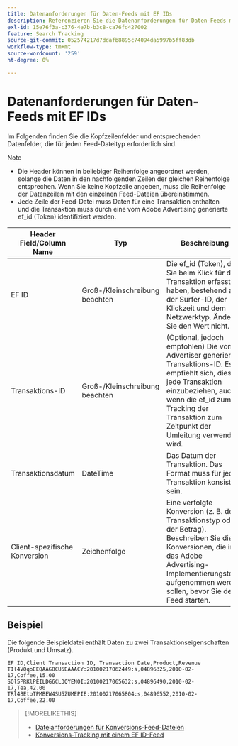 ```yaml
---
title: Datenanforderungen für Daten-Feeds mit EF IDs
description: Referenzieren Sie die Datenanforderungen für Daten-Feeds mit EF IDs.
exl-id: 15e76f3a-c376-4e7b-b3c8-ca76fd427002
feature: Search Tracking
source-git-commit: 052574217d7ddafb8895c74094da5997b5ff83db
workflow-type: tm+mt
source-wordcount: '259'
ht-degree: 0%

---
```


# Datenanforderungen für Daten-Feeds mit EF IDs

Im Folgenden finden Sie die Kopfzeilenfelder und entsprechenden Datenfelder, die für jeden Feed-Dateityp erforderlich sind.

>[!NOTE]
>* Die Header können in beliebiger Reihenfolge angeordnet werden, solange die Daten in den nachfolgenden Zeilen der gleichen Reihenfolge entsprechen. Wenn Sie keine Kopfzeile angeben, muss die Reihenfolge der Datenzeilen mit den einzelnen Feed-Dateien übereinstimmen.
>* Jede Zeile der Feed-Datei muss Daten für eine Transaktion enthalten und die Transaktion muss durch eine vom Adobe Advertising generierte ef_id (Token) identifiziert werden.

| Header Field/Column Name | Typ | Beschreibung |
| ---- | ---- | ---- |
| EF ID | Groß-/Kleinschreibung beachten | Die ef_id (Token), die Sie beim Klick für die Transaktion erfasst haben, bestehend aus der Surfer-ID, der Klickzeit und dem Netzwerktyp. Ändern Sie den Wert nicht. |
| Transaktions-ID | Groß-/Kleinschreibung beachten | (Optional, jedoch empfohlen) Die vom Advertiser generierte Transaktions-ID. Es empfiehlt sich, dies für jede Transaktion einzubeziehen, auch wenn die ef_id zum Tracking der Transaktion zum Zeitpunkt der Umleitung verwendet wird. |
| Transaktionsdatum | DateTime | Das Datum der Transaktion. Das Format muss für jede Transaktion konsistent sein. |
| Client-spezifische Konversion | Zeichenfolge | Eine verfolgte Konversion (z. B. der Transaktionstyp oder der Betrag). Beschreiben Sie die Konversionen, die in das Adobe Advertising-Implementierungsteam aufgenommen werden sollen, bevor Sie den Feed starten. |

## Beispiel

Die folgende Beispieldatei enthält Daten zu zwei Transaktionseigenschaften (Produkt und Umsatz).

```
EF ID,Client Transaction ID, Transaction Date,Product,Revenue
TIl4VQqoEEQAAG8CU5EAAACY:20100217062449:s,04896325,2010-02-17,Coffee,15.00
SOl5PRKlPEILDG6CL3QYENOI:20100217065632:s,04896490,2010-02-17,Tea,42.00
TRl4BEtoTPMBEW4SU5ZUMEPIE:20100217065804:s,04896552,2010-02-17,Coffee,22.00
```

>[!MORELIKETHIS]
>
>* [Dateianforderungen für Konversions-Feed-Dateien](feed-file-requirements.md)
>* [Konversions-Tracking mit einem EF ID-Feed](/help/search-social-commerce/tracking/feed-efid.md)
